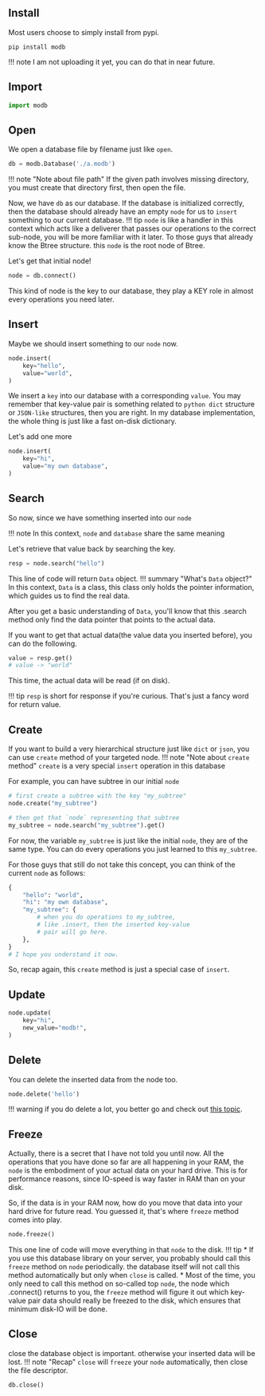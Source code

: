 ## Install

Most users choose to simply install from pypi.
```
pip install modb
```
!!! note
    I am not uploading it yet, you can do that in near future.

## Import

```python
import modb
```

## Open
We open a database file by filename just like `open`.
```python
db = modb.Database('./a.modb')
```
!!! note "Note about file path"
    If the given path involves missing directory, you must create that directory first, then open the file.

Now, we have `db` as our database.
If the database is initialized correctly, then the database should already have an empty `node` for us to `insert` something to our current database.
!!! tip
    `node` is like a handler in this context which acts like a deliverer that passes our operations to the correct sub-node, you will be more familiar with it later. To those guys that already know the Btree structure. this `node` is the root node of Btree.

Let's get that initial node!
```python
node = db.connect()
```

This kind of node is the key to our database, they play a KEY role in almost every operations you need later.

## Insert

Maybe we should insert something to our `node` now.

```python
node.insert(
    key="hello",
    value="world",
)
```
We insert a `key` into our database with a corresponding `value`. You may remember that key-value pair is something related to `python dict` structure or `JSON-like` structures, then you are right. In my database implementation, the whole thing is just like a fast on-disk dictionary.

Let's add one more
```python
node.insert(
    key="hi",
    value="my own database",
)
```

## Search

So now, since we have something inserted into our `node` 

!!! note
    In this context, `node` and `database` share the same meaning

Let's retrieve that value back by searching the key.

```python
resp = node.search("hello")
```

This line of code will return `Data` object.
!!! summary "What's `Data` object?"
    In this context, `Data` is a class, this class only holds the pointer information, which guides us to find the real data.

After you get a basic understanding of `Data`, you'll know that this .search method only find the data pointer that points to the actual data.

If you want to get that actual data(the value data you inserted before), you can do the following.

```python
value = resp.get()
# value -> "world"
```
This time, the actual data will be read (if on disk).

!!! tip
    `resp` is short for response if you're curious. That's just a fancy word for return value.

## Create

If you want to build a very hierarchical structure just like `dict` or `json`, you can use `create` method of your targeted node.
!!! note "Note about `create` method"
    `create` is a very special `insert` operation in this database

For example, you can have subtree in our initial `node`
```python
# first create a subtree with the key "my_subtree" 
node.create("my_subtree")

# then get that `node` representing that subtree
my_subtree = node.search("my_subtree").get()
```

For now, the variable `my_subtree` is just like the initial `node`, they are of the same type. You can do every operations you just learned to this `my_subtree`.

For those guys that still do not take this concept, you can think of the current `node` as follows:
```python
{
    "hello": "world",
    "hi": "my own database",
    "my_subtree": {
        # when you do operations to my_subtree,
        # like .insert, then the inserted key-value
        # pair will go here.
    },
}
# I hope you understand it now.
```

So, recap again, this `create` method is just a special case of `insert`.

## Update

```python
node.update(
    key="hi",
    new_value="modb!",
)
```


## Delete

You can delete the inserted data from the node too.
```python
node.delete('hello')
```
!!! warning
    if you do delete a lot, you better go and check out [this topic](./../FAQ/#how-does-delete-work-why-file-still-holds-its-size-after-deletion).


## Freeze

Actually, there is a secret that I have not told you until now. All the operations that you have done so far are all happening in your RAM, the `node` is the embodiment of your actual data on your hard drive. This is for performance reasons, since IO-speed is way faster in RAM than on your disk.

So, if the data is in your RAM now, how do you move that data into your hard drive for future read. You guessed it, that's where `freeze` method comes into play.

```python
node.freeze()
```

This one line of code will move everything in that `node` to the disk.
!!! tip
    * If you use this database library on your server, you probably should call this `freeze` method on `node` periodically. the database itself will not call this method automatically but only when `close` is called.
    * Most of the time, you only need to call this method on so-called top `node`, the node which .connect() returns to you, the `freeze` method will figure it out which key-value pair data should really be freezed to the disk, which ensures that minimum disk-IO will be done.

## Close

close the database object is important. otherwise your inserted data will be lost.
!!! note "Recap"
    `close` will `freeze` your `node` automatically, then close the file descriptor.

```python
db.close()
```


